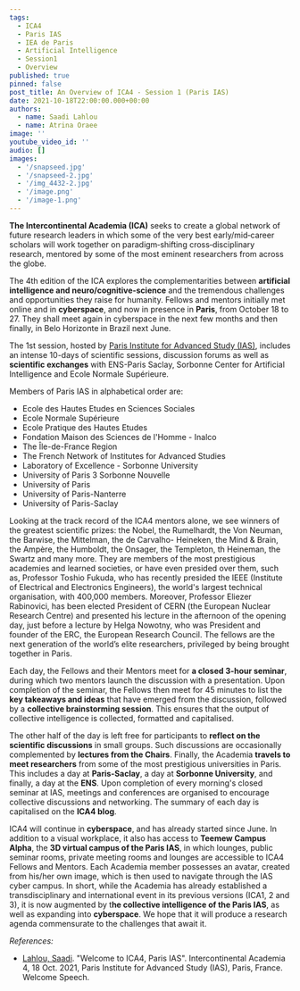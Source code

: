 ```yaml
---
tags:
  - ICA4
  - Paris IAS
  - IEA de Paris
  - Artificial Intelligence
  - Session1
  - Overview
published: true
pinned: false
post_title: An Overview of ICA4 - Session 1 (Paris IAS)
date: 2021-10-18T22:00:00.000+00:00
authors:
  - name: Saadi Lahlou 
  - name: Atrina Oraee
image: ''
youtube_video_id: ''
audio: []
images:
  - '/snapseed.jpg'
  - '/snapseed-2.jpg'
  - '/img_4432-2.jpg'
  - '/image.png'
  - '/image-1.png'
---
```


**The Intercontinental Academia (ICA)** seeks to create a global network of future research leaders in which some of the very best early/mid‐career scholars will work together on paradigm‐shifting cross‐disciplinary research, mentored by some of the most eminent researchers from across the globe. <!--more-->

The 4th edition of the ICA explores the complementarities between **artificial intelligence and neuro/cognitive-science** and the tremendous challenges and opportunities they raise for humanity. Fellows and mentors initially met online and in **cyberspace**, and now in presence in **Paris**, from October 18 to 27. They shall meet again in cyberspace in the next few months and then finally, in Belo Horizonte in Brazil next June.

The 1st session, hosted by [Paris Institute for Advanced Study (IAS)](https://www.paris-iea.fr/en/ 'Paris IAS'), includes an intense 10-days of scientific sessions, discussion forums as well as **scientific exchanges** with ENS-Paris Saclay, Sorbonne Center for Artificial Intelligence and Ecole Normale Supérieure.

Members of Paris IAS in alphabetical order are:

- Ecole des Hautes Etudes en Sciences Sociales
- Ecole Normale Supérieure
- Ecole Pratique des Hautes Etudes
- Fondation Maison des Sciences de l'Homme - Inalco
- The Île-de-France Region
- The French Network of Institutes for Advanced Studies
- Laboratory of Excellence - Sorbonne University
- University of Paris 3 Sorbonne Nouvelle
- University of Paris
- University of Paris-Nanterre
- University of Paris-Saclay

Looking at the track record of the ICA4 mentors alone, we see winners of the greatest scientific prizes: the Nobel, the Rumelhardt, the Von Neuman, the Barwise, the Mittelman, the de Carvalho- Heineken, the Mind & Brain, the Ampère, the Humboldt, the Onsager, the Templeton, th Heineman, the Swartz and many more. They are members of the most prestigious academies and learned societies, or have even presided over them, such as, Professor Toshio Fukuda, who has recently presided the IEEE (Institute of Electrical and Electronics Engineers), the world's largest technical organisation, with 400,000 members. Moreover, Professor Eliezer Rabinovici, has been elected President of CERN (the European Nuclear Research Centre) and presented his lecture in the afternoon of the opening day, just before a lecture by Helga Nowotny, who was President and founder of the ERC, the European Research Council. The fellows are the next generation of the world’s elite researchers, privileged by being brought together in Paris.

Each day, the Fellows and their Mentors meet for **a closed 3-hour seminar**, during which two mentors launch the discussion with a presentation. Upon completion of the seminar, the Fellows then meet for 45 minutes to list the **key takeaways and ideas** that have emerged from the discussion, followed by a **collective brainstorming session**. This ensures that the output of collective intelligence is collected, formatted and capitalised.

The other half of the day is left free for participants to **reflect on the scientific discussions** in small groups. Such discussions are occasionally complemented by **lectures from the Chairs**. Finally, the Academia **travels to meet researchers** from some of the most prestigious universities in Paris. This includes a day at **Paris-Saclay**, a day at **Sorbonne University**, and finally, a day at the **ENS**. Upon completion of every morning's closed seminar at IAS, meetings and conferences are organised to encourage collective discussions and networking. The summary of each day is capitalised on the **ICA4 blog**.

ICA4 will continue in **cyberspace**, and has already started since June. In addition to a visual workplace, it also has access to **Teemew Campus Alpha**, the **3D virtual campus of the Paris IAS**, in which lounges, public seminar rooms, private meeting rooms and lounges are accessible to ICA4 Fellows and Mentors. Each Academia member possesses an avatar, created from his/her own image, which is then used to navigate through the IAS cyber campus. In short, while the Academia has already established a transdisciplinary and international event in its previous versions (ICA1, 2 and 3), it is now augmented by t**he collective intelligence of the Paris IAS**, as well as expanding into **cyberspace**. We hope that it will produce a research agenda commensurate to the challenges that await it.

_References:_

- [Lahlou, Saadi](/about/ica4#lahlou 'Saadi Lahlou'). "Welcome to ICA4, Paris IAS". Intercontinental Academia 4, 18 Oct. 2021, Paris Institute for Advanced Study (IAS), Paris, France. Welcome Speech.

